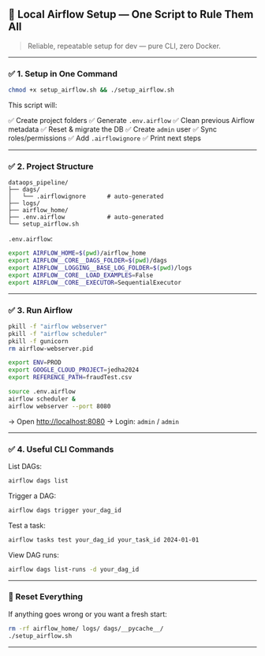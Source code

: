 ## 🚀 Local Airflow Setup — One Script to Rule Them All

> Reliable, repeatable setup for dev — pure CLI, zero Docker.

---

### ✅ 1. Setup in One Command

```bash
chmod +x setup_airflow.sh && ./setup_airflow.sh
```

This script will:

✅ Create project folders
✅ Generate `.env.airflow`
✅ Clean previous Airflow metadata
✅ Reset & migrate the DB
✅ Create `admin` user
✅ Sync roles/permissions
✅ Add `.airflowignore`
✅ Print next steps

---

### ✅ 2. Project Structure

```
dataops_pipeline/
├── dags/
│   └── .airflowignore      # auto-generated
├── logs/
├── airflow_home/
├── .env.airflow            # auto-generated
└── setup_airflow.sh
```

`.env.airflow`:

```bash
export AIRFLOW_HOME=$(pwd)/airflow_home
export AIRFLOW__CORE__DAGS_FOLDER=$(pwd)/dags
export AIRFLOW__LOGGING__BASE_LOG_FOLDER=$(pwd)/logs
export AIRFLOW__CORE__LOAD_EXAMPLES=False
export AIRFLOW__CORE__EXECUTOR=SequentialExecutor
```

---

### ✅ 3. Run Airflow

```bash
pkill -f "airflow webserver"
pkill -f "airflow scheduler"
pkill -f gunicorn
rm airflow-webserver.pid

export ENV=PROD
export GOOGLE_CLOUD_PROJECT=jedha2024
export REFERENCE_PATH=fraudTest.csv

source .env.airflow
airflow scheduler &
airflow webserver --port 8080
```

→ Open [http://localhost:8080](http://localhost:8080)
→ Login: `admin` / `admin`

---

### ✅ 4. Useful CLI Commands

List DAGs:

```bash
airflow dags list
```

Trigger a DAG:

```bash
airflow dags trigger your_dag_id
```

Test a task:

```bash
airflow tasks test your_dag_id your_task_id 2024-01-01
```

View DAG runs:

```bash
airflow dags list-runs -d your_dag_id
```

---

### 🧹 Reset Everything

If anything goes wrong or you want a fresh start:

```bash
rm -rf airflow_home/ logs/ dags/__pycache__/
./setup_airflow.sh
```

---
